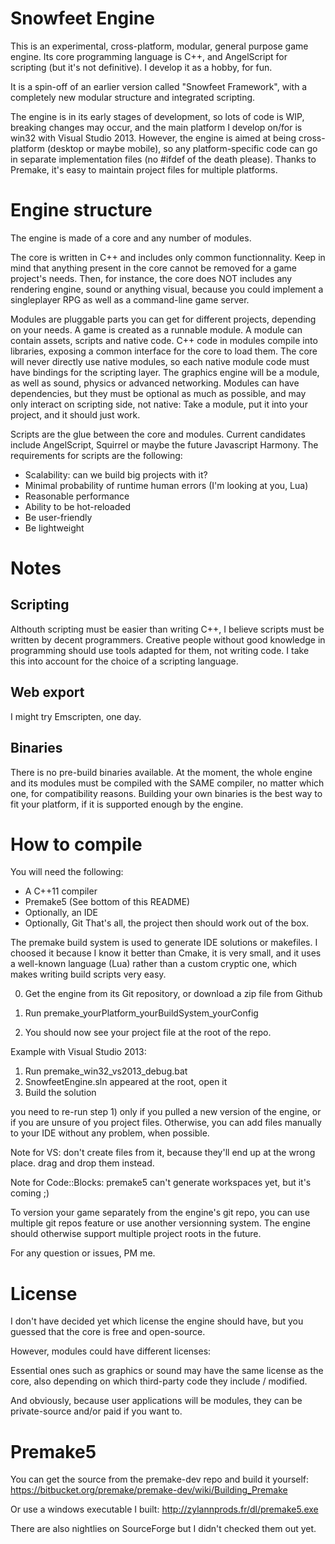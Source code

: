 Snowfeet Engine
====================

This is an experimental, cross-platform, modular, general purpose game engine.
Its core programming language is C++, and AngelScript for scripting (but it's not definitive).
I develop it as a hobby, for fun.

It is a spin-off of an earlier version called "Snowfeet Framework",
with a completely new modular structure and integrated scripting.

The engine is in its early stages of development, so lots of code is WIP,
breaking changes may occur, and the main platform I develop on/for is win32 with Visual Studio 2013.
However, the engine is aimed at being cross-platform (desktop or maybe mobile),
so any platform-specific code can go in separate implementation files (no #ifdef of the death please).
Thanks to Premake, it's easy to maintain project files for multiple platforms.

Engine structure
=================

The engine is made of a core and any number of modules.

The core is written in C++ and includes only common functionnality.
Keep in mind that anything present in the core cannot be removed for a game project's needs.
Then, for instance, the core does NOT includes any rendering engine, sound or anything visual,
because you could implement a singleplayer RPG as well as a command-line game server.

Modules are pluggable parts you can get for different projects, depending on your needs.
A game is created as a runnable module.
A module can contain assets, scripts and native code.
C++ code in modules compile into libraries, exposing a common interface for the core to load them.
The core will never directly use native modules, so each native module code must have bindings for the scripting layer.
The graphics engine will be a module, as well as sound, physics or advanced networking.
Modules can have dependencies, but they must be optional as much as possible,
and may only interact on scripting side, not native: 
Take a module, put it into your project, and it should just work.

Scripts are the glue between the core and modules.
Current candidates include AngelScript, Squirrel or maybe the future Javascript Harmony.
The requirements for scripts are the following:
- Scalability: can we build big projects with it?
- Minimal probability of runtime human errors (I'm looking at you, Lua)
- Reasonable performance
- Ability to be hot-reloaded
- Be user-friendly
- Be lightweight

Notes
=====

Scripting
---------
Althouth scripting must be easier than writing C++, I believe scripts must be written by decent programmers.
Creative people without good knowledge in programming should use tools adapted for them, not writing code.
I take this into account for the choice of a scripting language.


Web export
----------
I might try Emscripten, one day.


Binaries
--------
There is no pre-build binaries available.
At the moment, the whole engine and its modules must be compiled with the SAME
compiler, no matter which one, for compatibility reasons.
Building your own binaries is the best way to fit your platform,
if it is supported enough by the engine.


How to compile
=============

You will need the following:
- A C++11 compiler
- Premake5 (See bottom of this README)
- Optionally, an IDE
- Optionally, Git
That's all, the project then should work out of the box.

The premake build system is used to generate IDE solutions or makefiles.
I choosed it because I know it better than Cmake, it is very small,
and it uses a well-known language (Lua) rather than a custom cryptic one,
which makes writing build scripts very easy.

0) Get the engine from its Git repository, or download a zip file from Github

1) Run premake_yourPlatform_yourBuildSystem_yourConfig
2) You should now see your project file at the root of the repo.

Example with Visual Studio 2013:
1) Run premake_win32_vs2013_debug.bat
2) SnowfeetEngine.sln appeared at the root, open it
3) Build the solution

you need to re-run step 1) only if you pulled a new version of the engine,
or if you are unsure of you project files. Otherwise, you can add files
manually to your IDE without any problem, when possible.

Note for VS: don't create files from it, because they'll end up at the wrong place.
drag and drop them instead.

Note for Code::Blocks: premake5 can't generate workspaces yet, but it's coming ;) 

To version your game separately from the engine's git repo, you can use multiple
git repos feature or use another versionning system.
The engine should otherwise support multiple project roots in the future.

For any question or issues, PM me.

License
========

I don't have decided yet which license the engine should have, but you guessed
that the core is free and open-source.

However, modules could have different licenses:

Essential ones such as graphics or sound may have the same license as the core,
also depending on which third-party code they include / modified.

And obviously, because user applications will be modules,
they can be private-source and/or paid if you want to.


Premake5
========

You can get the source from the premake-dev repo and build it yourself:
https://bitbucket.org/premake/premake-dev/wiki/Building_Premake

Or use a windows executable I built:
http://zylannprods.fr/dl/premake5.exe

There are also nightlies on SourceForge but I didn't checked them out yet.
